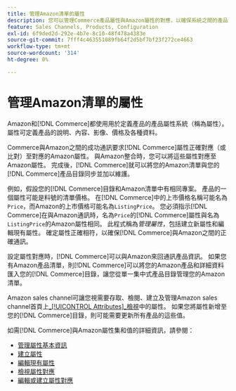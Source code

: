 ```yaml
---
title: 管理Amazon清單的屬性
description: 您可以管理Commerce產品屬性與Amazon屬性的對應，以確保系統之間的產品資訊準確無誤。
feature: Sales Channels, Products, Configuration
exl-id: 6f9ded2d-292e-4b7e-8c10-48f478a4383e
source-git-commit: 7fff4c463551089fb64f2d5bf7bf23f272ce4663
workflow-type: tm+mt
source-wordcount: '314'
ht-degree: 0%

---
```


# 管理Amazon清單的屬性

Amazon和[!DNL Commerce]都使用用於定義產品的產品屬性系統（稱為屬性）。 屬性可定義產品的說明、內容、影像、價格及各種資料。

Commerce與Amazon之間的成功通訊要求[!DNL Commerce]屬性正確對應（或比對）至對應的Amazon屬性。 與Amazon整合時，您可以將這些屬性對應至Amazon屬性。 完成後，[!DNL Commerce]就可以將您的Amazon清單與您的[!DNL Commerce]產品目錄同步並加以維護。

例如，假設您的[!DNL Commerce]目錄和Amazon清單中有相同專案。 產品的一個屬性可能是料號的清單價格。 在[!DNL Commerce]中的上市價格名稱可能名為`Price`，而Amazon的上市價格可能名為`ListingPrice`。 您必須指示[!DNL Commerce]在與Amazon通訊時，名為`Price`的[!DNL Commerce]屬性與名為`ListingPrice`的Amazon屬性相同。 此程式稱為&#x200B;_管理屬性_，包括建立新屬性和編輯現有屬性。 確定屬性正確相符，以確保[!DNL Commerce]與Amazon之間的正確通訊。

設定屬性對應時，[!DNL Commerce]可以與Amazon來回通訊產品資訊。 如果您有Amazon產品清單，則[!DNL Commerce]可以將您的Amazon產品和詳細資料匯入您的[!DNL Commerce]目錄，讓您從單一集中式產品目錄管理您的Amazon清單。

Amazon sales channel可讓您視需要存取、檢閱、建立及管理Amazon sales channel首頁上&#x200B;[_[!UICONTROL Attributes]_檢視](./attributes-view.md)中的屬性。 如果您將屬性新增至您的[!DNL Commerce]目錄，則可能需要更新所有產品的這些值。

如需[!DNL Commerce]與Amazon屬性集和值的詳細資訊，請參閱：

- [管理屬性基本資訊](https://experienceleague.adobe.com/docs/commerce-admin/catalog/product-attributes/product-attributes.html)
- [建立屬性](./creating-attributes.md#create-an-attribute)
- [編輯現有屬性](./creating-attributes.md#edit-an-attribute)
- [檢視屬性對應](./amazon-matching-attributes-values.md)
- [編輯或建立屬性對應](./amazon-manually-update-incomplete-listing.md)
